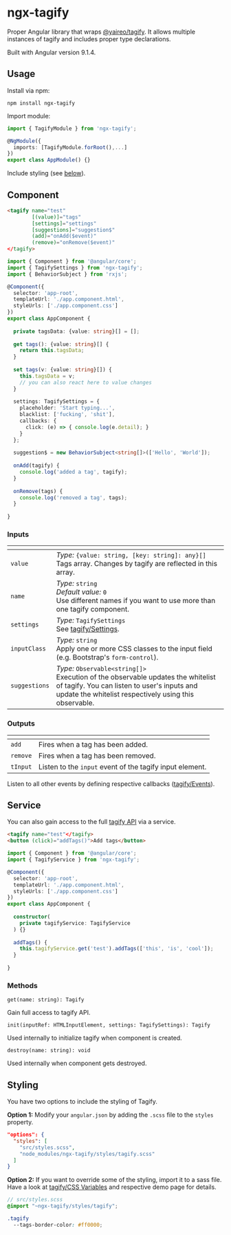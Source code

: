 # ngx-tagify

Proper Angular library that wraps [@yaireo/tagify](https://github.com/yairEO/tagify).
It allows multiple instances of tagify and includes proper type declarations.

Built with Angular version 9.1.4.

## Usage

Install via npm:

    npm install ngx-tagify

Import module:

```typescript
import { TagifyModule } from 'ngx-tagify';

@NgModule({
  imports: [TagifyModule.forRoot(),...]
})
export class AppModule() {}
```

Include styling (see [below](#styling)).

## Component

```html
<tagify name="test"
        [(value)]="tags"
        [settings]="settings"
        [suggestions]="suggestion$"
        (add)="onAdd($event)"
        (remove)="onRemove($event)"
</tagify>
```

```typescript
import { Component } from '@angular/core';
import { TagifySettings } from 'ngx-tagify';
import { BehaviorSubject } from 'rxjs';

@Component({
  selector: 'app-root',
  templateUrl: './app.component.html',
  styleUrls: ['./app.component.css']
})
export class AppComponent {
    
  private tagsData: {value: string}[] = [];
  
  get tags(): {value: string}[] {
    return this.tagsData;
  }
  
  set tags(v: {value: string}[]) {
    this.tagsData = v;
    // you can also react here to value changes
  }
    
  settings: TagifySettings = {
    placeholder: 'Start typing...',
    blacklist: ['fucking', 'shit'],
    callbacks: {
      click: (e) => { console.log(e.detail); }
    }
  };
  
  suggestion$ = new BehaviorSubject<string[]>(['Hello', 'World']);
  
  onAdd(tagify) {
    console.log('added a tag', tagify);  
  }
  
  onRemove(tags) {
    console.log('removed a tag', tags);
  }
  
}
```

### Inputs

| <!-- --> | <!-- --> |
|---|---|
|`value`|_Type:_ `{value: string, [key: string]: any}[]`<br>Tags array. Changes by tagify are reflected in this array.|
|`name`|_Type:_ `string`<br>_Default value:_ `0`<br>Use different names if you want to use more than one tagify component.|
|`settings`|_Type:_ `TagifySettings`<br>See [tagify/Settings](https://github.com/yairEO/tagify#settings).|
|`inputClass`|_Type:_ `string`<br>Apply one or more CSS classes to the input field (e.g. Bootstrap's `form-control`).|
|`suggestions`|_Type:_ `Observable<string[]>`<br>Execution of the observable updates the whitelist of tagify. You can listen to user's inputs and update the whitelist respectively using this observable.| 

### Outputs

| <!-- --> | <!-- --> |
|---|---|
|`add`|Fires when a tag has been added.|
|`remove`|Fires when a tag has been removed.|
|`tInput`|Listen to the `input` event of the tagify input element.|

Listen to all other events by defining respective callbacks ([tagify/Events](https://github.com/yairEO/tagify#events)).


## Service

You can also gain access to the full [tagify API](https://github.com/yairEO/tagify#methods) via a service.

```html
<tagify name="test"</tagify>
<button (click)="addTags()">Add tags</button>
```

```typescript
import { Component } from '@angular/core';
import { TagifyService } from 'ngx-tagify';

@Component({
  selector: 'app-root',
  templateUrl: './app.component.html',
  styleUrls: ['./app.component.css']
})
export class AppComponent {
  
  constructor(
    private tagifyService: TagifyService
  ) {}
  
  addTags() {
    this.tagifyService.get('test').addTags(['this', 'is', 'cool']);
  }
  
}
```

### Methods

`get(name: string): Tagify`

Gain full access to tagify API.

`init(inputRef: HTMLInputElement, settings: TagifySettings): Tagify`

Used internally to initialize tagify when component is created.

`destroy(name: string): void`

Used internally when component gets destroyed.


## Styling

You have two options to include the styling of Tagify.

__Option 1:__ Modify your `angular.json` by adding the `.scss` file to the `styles` property.

```json
"options": {
  "styles": [
    "src/styles.scss",
    "node_modules/ngx-tagify/styles/tagify.scss"
  ]
}
```

__Option 2:__ If you want to override some of the styling, import it to a sass file. Have a look at [tagify/CSS Variables](https://github.com/yairEO/tagify#css-variables) and respective demo page for details.

```scss
// src/styles.scss
@import "~ngx-tagify/styles/tagify";

.tagify
  --tags-border-color: #ff0000;
```
